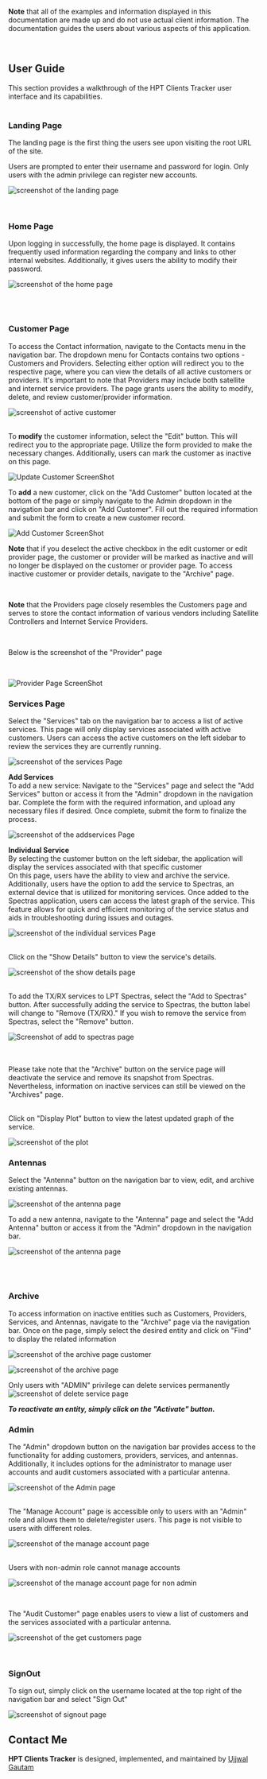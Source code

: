 **Note** that all of the examples and information displayed in this documentation are made up and do not use actual client information. The documentation guides the users about various aspects of this application.

<br>

## User Guide

This section provides a walkthrough of the HPT Clients Tracker user interface and its capabilities.
<br><br>

### Landing Page

The landing page is the first thing the users see upon visiting the root URL of the site.

Users are prompted to enter their username and password for login. Only users with the admin privilege can register new accounts.

![screenshot of the landing page](doc/landingwithoutlogin.png)

<br>

### Home Page

Upon logging in successfully, the home page is displayed. It contains frequently used information regarding the company and links to other internal websites. Additionally, it gives users the ability to modify their password.

![screenshot of the home page](doc/landingwithlogin.png)

<br>
<br>

### Customer Page

To access the Contact information, navigate to the Contacts menu in the navigation bar. The dropdown menu for Contacts contains two options - Customers and Providers. Selecting either option will redirect you to the respective page, where you can view the details of all active customers or providers. It's important to note that Providers may include both satellite and internet service providers. The page grants users the ability to modify, delete, and review customer/provider information.

![screenshot of active customer](doc/activecustomer.png)
<br>
<br>

To **modify** the customer information, select the "Edit" button. This will redirect you to the appropriate page. Utilize the form provided to make the necessary changes. Additionally, users can mark the customer as inactive on this page.

![Update Customer ScreenShot](doc/editcustomer.png)

To **add** a new customer, click on the "Add Customer" button located at the bottom of the page or simply navigate to the Admin dropdown in the navigation bar and click on "Add Customer". Fill out the required information and submit the form to create a new customer record.

![Add Customer ScreenShot](doc/addnewcustomer.png)

**Note** that if you deselect the active checkbox in the edit customer or edit provider page, the customer or provider will be marked as inactive and will no longer be displayed on the customer or provider page. To access inactive customer or provider details, navigate to the "Archive" page.

<br>

**Note** that the Providers page closely resembles the Customers page and serves to store the contact information of various vendors including Satellite Controllers and Internet Service Providers.

<br>

Below is the screenshot of the "Provider" page

<br>

![Provider Page ScreenShot](doc/activeproviders.png)

### Services Page

Select the "Services" tab on the navigation bar to access a list of active services. This page will only display services associated with active customers. Users can access the active customers on the left sidebar to review the services they are currently running.

![screenshot of the services Page](doc/services.png)

**Add Services**
<br>
To add a new service:
Navigate to the "Services" page and select the "Add Services" button or access it from the "Admin" dropdown in the navigation bar.
Complete the form with the required information, and upload any necessary files if desired.
Once complete, submit the form to finalize the process.

![screenshot of the addservices Page](doc/addnewservice.png)

**Individual Service**
<br>
By selecting the customer button on the left sidebar, the application will display the services associated with that specific customer
<br>
On this page, users have the ability to view and archive the service. Additionally, users have the option to add the service to Spectras, an external device that is utilized for monitoring services. Once added to the Spectras application, users can access the latest graph of the service. This feature allows for quick and efficient monitoring of the service status and aids in troubleshooting during issues and outages.

![screenshot of the individual services Page](doc/individualservice.png)

<br>
Click on the "Show Details" button to view the service's details.

![screenshot of the show details page](doc/servicedetails.png)

<br>
To add the TX/RX services to LPT Spectras, select the "Add to Spectras" button. After successfully adding the service to Spectras, the button label will change to "Remove (TX/RX)." If you wish to remove the service from Spectras, select the "Remove" button.

![Screenshot of add to spectras page](doc/successfuladdtospectras.png)

<br>
<br>
Please take note that the "Archive" button on the service page will deactivate the service and remove its snapshot from Spectras. Nevertheless, information on inactive services can still be viewed on the "Archives" page.

<br>
<br>

Click on "Display Plot" button to view the latest updated graph of the service.

![screenshot of the plot](doc/spectrasplot.png)

### Antennas

Select the "Antenna" button on the navigation bar to view, edit, and archive existing antennas.

![screenshot of the antenna page](doc/addantennas.png)

To add a new antenna, navigate to the "Antenna" page and select the "Add Antenna" button or access it from the "Admin" dropdown in the navigation bar.

![screenshot of the antenna page](doc/addantenna-1.png)

<br>
<br>

### Archive

To access information on inactive entities such as Customers, Providers, Services, and Antennas, navigate to the "Archive" page via the navigation bar. Once on the page, simply select the desired entity and click on "Find" to display the related information

![screenshot of the archive page customer](doc/archiveantenna.png)

![screenshot of the archive page](doc/archiveservice.png)

Only users with "ADMIN" privilege can delete services permanently
![screenshot of delete service page](doc/deleteservice.png)

**_To reactivate an entity, simply click on the "Activate" button._**

### Admin

The "Admin" dropdown button on the navigation bar provides access to the functionality for adding customers, providers, services, and antennas. Additionally, it includes options for the administrator to manage user accounts and audit customers associated with a particular antenna.

![screenshot of the Admin page](doc/admindropdown.png)

<br>
The "Manage Account" page is accessible only to users with an "Admin" role and allows them to delete/register users. This page is not visible to users with different roles.

![screenshot of the manage account page](doc/manageaccounts.png)

<br>
Users with non-admin role cannot manage accounts
<br>

![screenshot of the manage account page for non admin](doc/regularuser.png)

<br>

The "Audit Customer" page enables users to view a list of customers and the services associated with a particular antenna.

![screenshot of the get customers page](doc/auditcustomer.png)

<br>

### SignOut

To sign out, simply click on the username located at the top right of the navigation bar and select "Sign Out"

![screenshot of signout page](doc/signout.png)

## Contact Me

**HPT Clients Tracker** is designed, implemented, and maintained by [Ujjwal Gautam](mailto:ugautam@hawaiiteleport.com)

<br><br><br><br>
